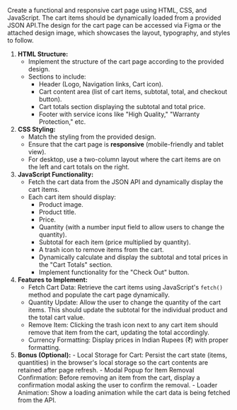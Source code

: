 Create a functional and responsive cart page using HTML, CSS, and JavaScript. The cart items should be dynamically loaded from a provided JSON API.The design for the cart page can be accessed via Figma or the attached design image, which showcases the layout, typography, and styles to follow.
1. **HTML Structure:**
    - Implement the structure of the cart page according to the provided design.
    - Sections to include:
        - Header (Logo, Navigation links, Cart icon).
        - Cart content area (list of cart items, subtotal, total, and checkout button).
        - Cart totals section displaying the subtotal and total price.
        - Footer with service icons like "High Quality," "Warranty Protection," etc.
2. **CSS Styling:**
    - Match the styling from the provided design.
    - Ensure that the cart page is **responsive** (mobile-friendly and tablet view).
    - For desktop, use a two-column layout where the cart items are on the left and cart totals on the right.
3. **JavaScript Functionality:**
    - Fetch the cart data from the JSON API and dynamically display the cart items.
    - Each cart item should display:
        - Product image.
        - Product title.
        - Price.
        - Quantity (with a number input field to allow users to change the quantity).
        - Subtotal for each item (price multiplied by quantity).
        - A trash icon to remove items from the cart.
        - Dynamically calculate and display the subtotal and total prices in the "Cart Totals" section.
        - Implement functionality for the "Check Out" button.
  4. **Features to Implement:**
        - Fetch Cart Data: Retrieve the cart items using JavaScript's `fetch()` method and populate the cart page dynamically.
        - Quantity Update: Allow the user to change the quantity of the cart items. This should update the subtotal for the individual product and the total cart           value.
        - Remove Item: Clicking the trash icon next to any cart item should remove that item from the cart, updating the total accordingly.
        - Currency Formatting: Display prices in Indian Rupees (₹) with proper formatting.
6. **Bonus (Optional):**
        - Local Storage for Cart: Persist the cart state (items, quantities) in the browser's local storage so the cart contents are retained after page refresh.
        - Modal Popup for Item Removal Confirmation: Before removing an item from the cart, display a confirmation modal asking the user to confirm the removal.
        - Loader Animation: Show a loading animation while the cart data is being fetched from the API.

